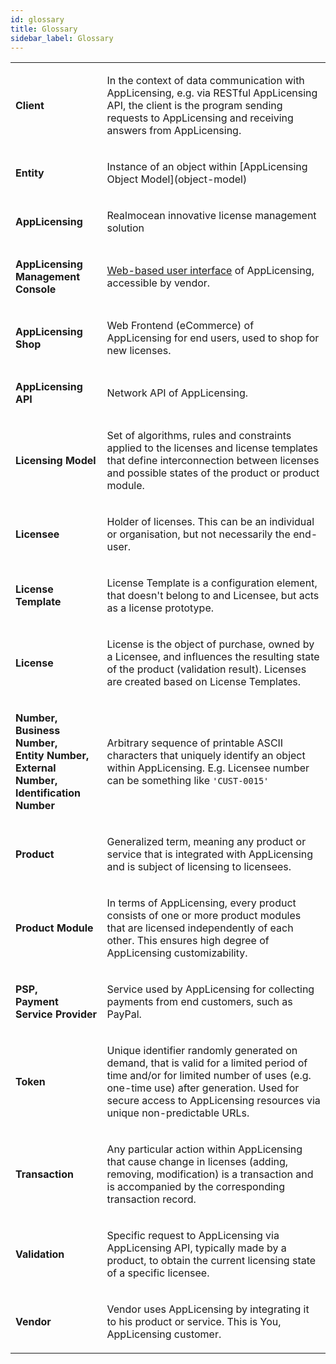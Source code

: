 ```yaml
---
id: glossary
title: Glossary
sidebar_label: Glossary
---
```



<table>
<colgroup>
<co />
<col/>
</colgroup>
<tbody>
<tr class="odd">
<td><p><strong>Client</strong></p></td>
<td><p>In the context of data communication with AppLicensing, e.g. via RESTful AppLicensing API, the client is the program sending requests to AppLicensing and receiving answers from AppLicensing.</p></td>
</tr>
<tr class="even">
<td><p><strong>Entity</strong></p></td>
<td><p markdown="1">Instance of an object within [AppLicensing Object Model](object-model)</p></td>
</tr>
<tr class="odd">
<td><p><strong>AppLicensing</strong></p></td>
<td><p>Realmocean innovative license management solution</p></td>
</tr>
<tr class="even">
<td><p><strong>AppLicensing Management Console</strong></p></td>
<td><p><a href="https://ui.AppLicensing.io" class="external-link">Web-based user interface</a> of AppLicensing, accessible by vendor.</p></td>
</tr>
<tr class="odd">
<td><p><strong>AppLicensing Shop</strong></p></td>
<td><p>Web Frontend (eCommerce) of AppLicensing for end users, used to shop for new licenses.</p></td>
</tr>
<tr class="even">
<td><p><strong>AppLicensing API</strong></p></td>
<td><p>Network API of AppLicensing.</p></td>
</tr>
<tr class="odd">
<td><p><strong>Licensing Model</strong></p></td>
<td><p>Set of algorithms, rules and constraints applied to the licenses and license templates that define interconnection between licenses and possible states of the product or product module.</p></td>
</tr>
<tr class="even">
<td><p><strong>Licensee</strong></p></td>
<td><p>Holder of licenses. This can be an individual or organisation, but not necessarily the end-user.</p></td>
</tr>
<tr class="odd">
<td><p><strong>License Template</strong></p></td>
<td><p>License Template is a configuration element, that doesn't belong to and Licensee, but acts as a license prototype.</p></td>
</tr>
<tr class="even">
<td><p><strong>License</strong></p></td>
<td><p>License is the object of purchase, owned by a Licensee, and influences the resulting state of the product (validation result). Licenses are created based on License Templates.</p></td>
</tr>
<tr class="odd">
<td><p><strong>Number,</strong><br />
<strong>Business Number,</strong><br />
<strong>Entity Number,</strong><br />
<strong>External Number,</strong><br />
<strong>Identification Number</strong></p></td>
<td><p>Arbitrary sequence of printable ASCII characters that uniquely identify an object within AppLicensing. E.g. Licensee number can be something like <code>'CUST-0015'</code></p></td>
</tr>
<tr class="even">
<td><p><strong>Product</strong></p></td>
<td><p>Generalized term, meaning any product or service that is integrated with AppLicensing and is subject of licensing to licensees.</p></td>
</tr>
<tr class="odd">
<td><p><strong>Product Module</strong></p></td>
<td><p>In terms of AppLicensing, every product consists of one or more product modules that are licensed independently of each other. This ensures high degree of AppLicensing customizability.</p></td>
</tr>
<tr class="even">
<td><p><strong>PSP,</strong><br />
<strong>Payment Service Provider</strong></p></td>
<td><p>Service used by AppLicensing for collecting payments from end customers, such as PayPal.</p></td>
</tr>
<tr class="odd">
<td><p><strong>Token</strong></p></td>
<td><p>Unique identifier randomly generated on demand, that is valid for a limited period of time and/or for limited number of uses (e.g. one-time use) after generation. Used for secure access to AppLicensing resources via unique non-predictable URLs.</p></td>
</tr>
<tr class="even">
<td><p><strong>Transaction</strong></p></td>
<td><p>Any particular action within AppLicensing that cause change in licenses (adding, removing, modification) is a transaction and is accompanied by the corresponding transaction record.</p></td>
</tr>
<tr class="odd">
<td><p><strong>Validation</strong></p></td>
<td><p>Specific request to AppLicensing via AppLicensing API, typically made by a product, to obtain the current licensing state of a specific licensee.</p></td>
</tr>
<tr class="even">
<td><p><strong>Vendor</strong></p></td>
<td><p>Vendor uses AppLicensing by integrating it to his product or service. This is You, AppLicensing customer.</p></td>
</tr>
</tbody>
</table>